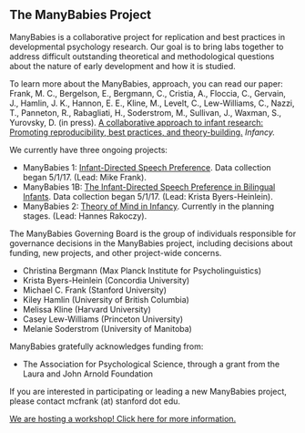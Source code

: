 ## The ManyBabies Project

ManyBabies is a collaborative project for replication and best practices in developmental psychology research. Our goal is to bring labs together to address difficult outstanding theoretical and methodological questions about the nature of early development and how it is studied.

To learn more about the ManyBabies, approach, you can read our paper:	Frank, M. C., Bergelson, E., Bergmann, C., Cristia, A., Floccia, C., Gervain, J., Hamlin, J. K., Hannon, E. E., Kline, M., Levelt, C., Lew-Williams, C., Nazzi, T., Panneton, R., Rabagliati, H., Soderstrom, M., Sullivan, J., Waxman, S., Yurovsky, D. (in press). [A collaborative approach to infant research: Promoting reproducibility, best practices, and theory-building.](https://osf.io/27b43/) _Infancy._

We currently have three ongoing projects:

+ ManyBabies 1: [Infant-Directed Speech Preference](https://osf.io/re95x/). Data collection began 5/1/17. (Lead: Mike Frank).
+ ManyBabies 1B: [The Infant-Directed Speech Preference in Bilingual Infants](https://osf.io/zauhq/). Data collection began 5/1/17. (Lead: Krista Byers-Heinlein).
+ ManyBabies 2: [Theory of Mind in Infancy](https://osf.io/jmuvd/). Currently in the planning stages. (Lead: Hannes Rakoczy). 

The ManyBabies Governing Board is the group of individuals responsible for governance decisions in the ManyBabies project, including decisions about funding, new projects, and other project-wide concerns.
+ Christina Bergmann (Max Planck Institute for Psycholinguistics)
+ Krista Byers-Heinlein (Concordia University)
+ Michael C. Frank (Stanford University)
+ Kiley Hamlin (University of British Columbia)
+ Melissa Kline (Harvard University)
+ Casey Lew-Williams (Princeton University)
+ Melanie Soderstrom (University of Manitoba)

ManyBabies gratefully acknowledges funding from: 
+ The Association for Psychological Science, through a grant from the Laura and John Arnold Foundation

If you are interested in participating or leading a new ManyBabies project, please contact mcfrank (at) stanford dot edu.

[We are hosting a workshop! Click here for more information.](CDSworkshop.md)
